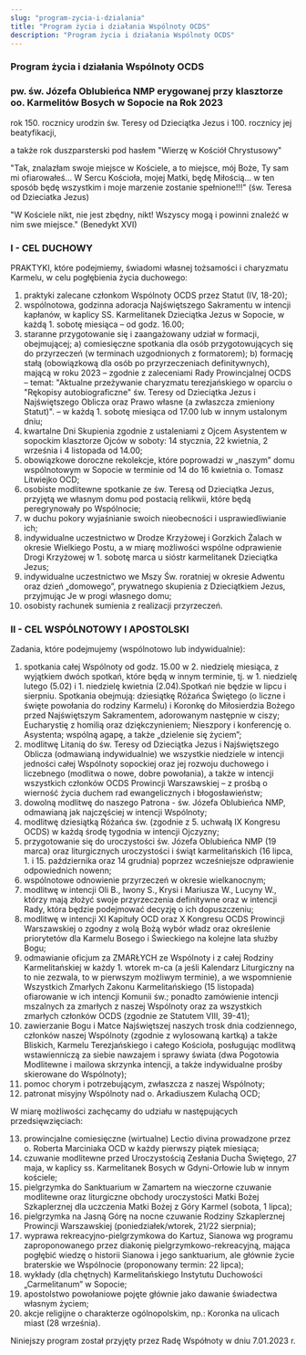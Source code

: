 ```yaml
---
slug: "program-zycia-i-dzialania"
title: "Program życia i działania Wspólnoty OCDS"
description: "Program życia i działania Wspólnoty OCDS"
---
```


### Program życia i działania Wspólnoty OCDS
### pw. św. Józefa Oblubieńca NMP erygowanej przy klasztorze oo. Karmelitów Bosych w Sopocie na Rok 2023

rok 150. rocznicy urodzin św. Teresy od Dzieciątka Jezus i 100. rocznicy jej beatyfikacji,

a także rok duszparsterski pod hasłem "Wierzę w Kościół Chrystusowy"



"Tak, znalazłam swoje miejsce w Kościele, a to miejsce, mój Boże, Ty sam mi ofiarowałeś... W Sercu Kościoła, mojej Matki, będę Miłością... w ten sposób będę wszystkim i moje marzenie zostanie spełnione!!!"
(św. Teresa od Dzieciatka Jezus)

"W Kościele nikt, nie jest zbędny, nikt! Wszyscy mogą i powinni znaleźć w nim swe miejsce."
                                                                                         (Benedykt XVI)
                                                                                         
### I - CEL DUCHOWY
PRAKTYKI, które podejmiemy, świadomi własnej tożsamości i charyzmatu Karmelu, w celu pogłębienia życia duchowego:

1. praktyki zalecane członkom Wspólnoty OCDS przez Statut (IV, 18-20); 
2. wspólnotowa, godzinna adoracja Najświętszego Sakramentu w intencji kapłanów, w kaplicy SS. Karmelitanek Dzieciątka Jezus w Sopocie, w każdą 1. sobotę miesiąca – od godz. 16.00; 
3. staranne przygotowanie się i zaangażowany udział w formacji, obejmującej;
 a) comiesięczne spotkania dla osób przygotowujących się do przyrzeczeń (w terminach uzgodnionych z formatorem);
 b) formację stałą (obowiązkową dla osób po przyrzeczeniach definitywnych), mającą w roku 2023 – zgodnie z zaleceniami Rady Prowincjalnej OCDS – temat:  "Aktualne przeżywanie charyzmatu terezjańskiego w oparciu o "Rękopisy autobiograficzne" św. Teresy od Dzieciątka Jezus i Najświętszego Oblicza oraz Prawo własne (a zwłaszcza zmieniony Statut)".  – w każdą 1. sobotę miesiąca od 17.00 lub w innym ustalonym dniu;
4. kwartalne Dni Skupienia zgodnie z ustaleniami z Ojcem Asystentem w sopockim klasztorze Ojców w soboty: 14 stycznia, 22 kwietnia, 2 września i 4 listopada od 14.00;
5. obowiązkowe doroczne rekolekcje, które poprowadzi  w „naszym” domu wspólnotowym w Sopocie w terminie od 14 do 16 kwietnia o. Tomasz Litwiejko OCD;
6. osobiste modlitewne spotkanie ze św. Teresą od Dzieciątka Jezus, przyjętą we własnym domu pod postacią relikwii, które będą peregrynowały po Wspólnocie;
7. w duchu pokory wyjaśnianie swoich nieobecności i usprawiedliwianie ich;
8. indywidualne uczestnictwo w Drodze Krzyżowej i Gorzkich Żalach w okresie Wielkiego Postu, a w miarę możliwości wspólne odprawienie Drogi Krzyżowej w 1. sobotę marca u sióstr karmelitanek Dzieciątka Jezus;
9. indywidualne uczestnictwo we Mszy Św. roratniej w okresie Adwentu oraz dzień „domowego”, prywatnego skupienia z Dzieciątkiem Jezus, przyjmując Je w progi własnego domu;
10. osobisty rachunek sumienia z realizacji przyrzeczeń.

### II - CEL WSPÓLNOTOWY I APOSTOLSKI
Zadania, które podejmujemy (wspólnotowo lub indywidualnie):

1. spotkania całej Wspólnoty od godz. 15.00 w  2. niedzielę miesiąca, z wyjątkiem  dwóch spotkań, które będą w innym terminie, tj. w 1. niedzielę lutego (5.02) i 1. niedzielę kwietnia (2.04).Spotkań nie będzie w lipcu i sierpniu. Spotkania obejmują: dziesiątkę Różańca Świętego (o liczne i święte powołania do rodziny Karmelu) i Koronkę do Miłosierdzia Bożego przed Najświętszym Sakramentem, adorowanym następnie w ciszy; Eucharystię z homilią oraz dziękczynieniem; Nieszpory i  konferencję o. Asystenta; wspólną agapę, a także „dzielenie się życiem”; 
2. modlitwę Litanią do św. Teresy od Dzieciątka Jezus i Najświętszego Oblicza (odmawianą indywidualnie) we wszystkie niedziele w intencji jedności całej Wspólnoty sopockiej oraz jej rozwoju duchowego i liczebnego (modlitwa o nowe, dobre powołania), a także  w intencji wszystkich członków OCDS Prowincji Warszawskiej – z prośbą o wierność życia duchem rad ewangelicznych i błogosławieństw; 
3. dowolną modlitwę do naszego Patrona - św. Józefa Oblubieńca NMP, odmawianą jak najczęściej w intencji  Wspólnoty;
4. modlitwę dziesiątką Różańca św. (zgodnie z 5. uchwałą IX Kongresu OCDS) w każdą środę tygodnia w intencji Ojczyzny;
5. przygotowanie się  do uroczystości św. Józefa Oblubieńca NMP (19 marca) oraz liturgicznych uroczystości i świąt karmelitańskich (16 lipca, 1. i 15. października oraz 14 grudnia)  poprzez wcześniejsze odprawienie odpowiednich nowenn;
6. wspólnotowe odnowienie przyrzeczeń w okresie wielkanocnym;
7. modlitwę w intencji  Oli B., Iwony S., Krysi i Mariusza W., Lucyny W., którzy mają  złożyć swoje przyrzeczenia definitywne oraz w intencji Rady, która będzie podejmować decyzję o ich dopuszczeniu;
8. modlitwę w intencji XI Kapituły OCD oraz X Kongresu OCDS Prowincji Warszawskiej o zgodny z wolą Bożą wybór władz oraz określenie priorytetów dla Karmelu Bosego i Świeckiego na kolejne lata służby Bogu;
9. odmawianie oficjum za ZMARŁYCH ze Wspólnoty i z całej Rodziny Karmelitańskiej w każdy 1. wtorek m-ca (a jeśli Kalendarz Liturgiczny na to nie zezwala, to w pierwszym możliwym terminie), a we wspomnienie Wszystkich Zmarłych Zakonu Karmelitańskiego (15 listopada) ofiarowanie w ich intencji Komunii św.; ponadto zamówienie intencji mszalnych za zmarłych z naszej Wspólnoty oraz za wszystkich zmarłych członków OCDS (zgodnie ze Statutem VIII, 39-41);
10. zawierzanie Bogu i Matce Najświętszej naszych trosk dnia codziennego,  członków naszej  Wspólnoty (zgodnie z wylosowaną kartką) a także Bliskich, Karmelu Terezjańskiego i całego Kościoła, posługując modlitwą wstawienniczą za siebie nawzajem i sprawy świata (dwa Pogotowia Modlitewne i mailowa skrzynka intencji, a także indywidualne prośby skierowane do Wspólnoty);
11. pomoc chorym i potrzebującym, zwłaszcza z naszej Wspólnoty;
12. patronat misyjny Wspólnoty nad o. Arkadiuszem Kulachą OCD;


W miarę możliwości zachęcamy do udziału w następujących przedsięwzięciach: 


13. prowincjalne comiesięczne (wirtualne) Lectio divina prowadzone przez o. Roberta Marciniaka OCD w każdy pierwszy piątek miesiąca;
14. czuwanie modlitewne przed Uroczystością Zesłania Ducha Świętego, 27 maja, w kaplicy ss. Karmelitanek Bosych w Gdyni-Orłowie lub w innym kościele;
15. pielgrzymka do Sanktuarium w Zamartem na wieczorne czuwanie modlitewne oraz liturgiczne obchody uroczystości Matki Bożej Szkaplerznej dla uczczenia Matki Bożej z Góry Karmel (sobota, 1 lipca);
16. pielgrzymka na Jasną Górę na nocne czuwanie Rodziny Szkaplerznej Prowincji Warszawskiej (poniedziałek/wtorek, 21/22 sierpnia);
17. wyprawa rekreacyjno-pielgrzymkowa do Kartuz, Sianowa wg programu zaproponowanego przez diakonię pielgrzymkowo-rekreacyjną, mająca pogłębić wiedzę o historii Sianowa i jego sanktuarium, ale głównie życie braterskie we Wspólnocie (proponowany termin: 22 lipca);
18.  wykłady (dla chętnych) Karmelitańskiego Instytutu Duchowości „Carmelitanum” w Sopocie;
19. apostolstwo powołaniowe pojęte głównie jako dawanie świadectwa własnym życiem;
20. akcje religijne o charakterze ogólnopolskim, np.: Koronka na ulicach miast (28 września).

Niniejszy program został przyjęty przez Radę Współnoty w dniu 7.01.2023 r.


